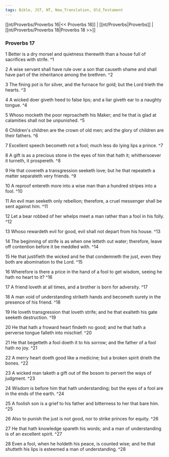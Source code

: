 ```yaml
---
tags: Bible, JST, NT, New_Translation, Old_Testament
---
```


[[nt/Proverbs/Proverbs 16|<< Proverbs 16]] | [[nt/Proverbs|Proverbs]] | [[nt/Proverbs/Proverbs 18|Proverbs 18 >>]]

### Proverbs 17

1 Better is a dry morsel and quietness therewith than a house full of sacrifices with strife.  ^1

2 A wise servant shall have rule over a son that causeth shame and shall have part of the inheritance among the brethren.  ^2

3 The fining pot is for silver, and the furnace for gold; but the Lord trieth the hearts.  ^3

4 A wicked doer giveth heed to false lips; and a liar giveth ear to a naughty tongue.  ^4

5 Whoso mocketh the poor reproacheth his Maker; and he that is glad at calamities shall not be unpunished.  ^5

6 Children\'s children are the crown of old men; and the glory of children are their fathers.  ^6

7 Excellent speech becometh not a fool; much less do lying lips a prince.  ^7

8 A gift is as a precious stone in the eyes of him that hath it; whithersoever it turneth, it prospereth.  ^8

9 He that covereth a transgression seeketh love; but he that repeateth a matter separateth very friends.  ^9

10 A reproof entereth more into a wise man than a hundred stripes into a fool.  ^10

11 An evil man seeketh only rebellion; therefore, a cruel messenger shall be sent against him.  ^11

12 Let a bear robbed of her whelps meet a man rather than a fool in his folly.  ^12

13 Whoso rewardeth evil for good, evil shall not depart from his house.  ^13

14 The beginning of strife is as when one letteth out water; therefore, leave off contention before it be meddled with.  ^14

15 He that justifieth the wicked and he that condemneth the just, even they both are abomination to the Lord.  ^15

16 Wherefore is there a price in the hand of a fool to get wisdom, seeing he hath no heart to it?  ^16

17 A friend loveth at all times, and a brother is born for adversity.  ^17

18 A man void of understanding striketh hands and becometh surety in the presence of his friend.  ^18

19 He loveth transgression that loveth strife; and he that exalteth his gate seeketh destruction.  ^19

20 He that hath a froward heart findeth no good; and he that hath a perverse tongue falleth into mischief.  ^20

21 He that begetteth a fool doeth it to his sorrow; and the father of a fool hath no joy.  ^21

22 A merry heart doeth good like a medicine; but a broken spirit drieth the bones.  ^22

23 A wicked man taketh a gift out of the bosom to pervert the ways of judgment.  ^23

24 Wisdom is before him that hath understanding; but the eyes of a fool are in the ends of the earth.  ^24

25 A foolish son is a grief to his father and bitterness to her that bare him.  ^25

26 Also to punish the just is not good, nor to strike princes for equity.  ^26

27 He that hath knowledge spareth his words; and a man of understanding is of an excellent spirit.  ^27

28 Even a fool, when he holdeth his peace, is counted wise; and he that shutteth his lips is esteemed a man of understanding.  ^28

 
